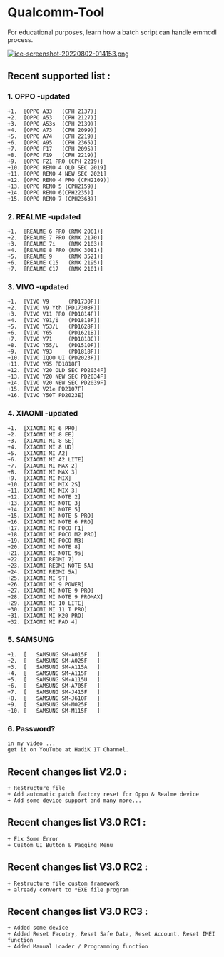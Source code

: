 # Qualcomm-Tool
For educational purposes, learn how a batch script can handle emmcdl process.

[![ice-screenshot-20220802-014153.png](https://i.postimg.cc/yxH6CX7b/ice-screenshot-20220802-014153.png)](https://postimg.cc/sQTCpWQY)

## Recent supported list :

### 1. OPPO -updated
```
+1.  [OPPO A33   (CPH 2137)]
+2.  [OPPO A53   (CPH 2127)]
+3.  [OPPO A53s  (CPH 2139)]
+4.  [OPPO A73   (CPH 2099)]
+5.  [OPPO A74   (CPH 2219)]
+6.  [OPPO A95   (CPH 2365)]
+7.  [OPPO F17   (CPH 2095)]
+8.  [OPPO F19   (CPH 2219)]
+9.  [OPPO F21 PRO (CPH 2219)]
+10. [OPPO RENO 4 OLD SEC 2019]
+11. [OPPO RENO 4 NEW SEC 2021]
+12. [OPPO RENO 4 PRO (CPH2109)]
+13. [OPPO RENO 5 (CPH2159)]
+14. [OPPO RENO 6(CPH2235)]
+15. [OPPO RENO 7 (CPH2363)]
```

### 2. REALME -updated
```
+1.  [REALME 6 PRO (RMX 2061)]
+2.  [REALME 7 PRO (RMX 2170)]
+3.  [REALME 7i    (RMX 2103)]
+4.  [REALME 8 PRO (RMX 3081)]
+5.  [REALME 9     (RMX 3521)]
+6.  [REALME C15   (RMX 2195)]
+7.  [REALME C17   (RMX 2101)]
```

### 3. VIVO -updated
```
+1.  [VIVO V9      (PD1730F)]
+2.  [VIVO V9 Yth (PD1730BF)]
+3.  [VIVO V11 PRO (PD1814F)]
+4.  [VIVO Y91/i   (PD1818F)]
+5.  [VIVO Y53/L   (PD1628F)]
+6.  [VIVO Y65     (PD1621B)]
+7.  [VIVO Y71     (PD1818E)]
+8.  [VIVO Y55/L   (PD1510F)]
+9.  [VIVO Y93     (PD1818F)]
+10. [VIVO IQOO UI (PD2023F)]
+11. [VIVO Y95 PD1818F]
+12. [VIVO Y20 OLD SEC PD2034F]
+13. [VIVO Y20 NEW SEC PD2034F]
+14. [VIVO V20 NEW SEC PD2039F]
+15. [VIVO V21e PD2107F]
+16. [VIVO Y50T PD2023E]
```

### 4. XIAOMI -updated
```
+1.  [XIAOMI MI 6 PRO]
+2.  [XIAOMI MI 8 EE]
+3.  [XIAOMI MI 8 SE]
+4.  [XIAOMI MI 8 UD]
+5.  [XIAOMI MI A2]
+6.  [XIAOMI MI A2 LITE]
+7.  [XIAOMI MI MAX 2]
+8.  [XIAOMI MI MAX 3]
+9.  [XIAOMI MI MIX]
+10. [XIAOMI MI MIX 2S]
+11. [XIAOMI MI MIX 3]
+12. [XIAOMI MI NOTE 2]
+13. [XIAOMI MI NOTE 3]
+14. [XIAOMI MI NOTE 5]
+15. [XIAOMI MI NOTE 5 PRO]
+16. [XIAOMI MI NOTE 6 PRO]
+17. [XIAOMI MI POCO F1]
+18. [XIAOMI MI POCO M2 PRO]
+19. [XIAOMI MI POCO M3]
+20. [XIAOMI MI NOTE 8]
+21. [XIAOMI MI NOTE 9s]
+22. [XIAOMI REDMI 7]
+23. [XIAOMI REDMI NOTE 5A]
+24. [XIAOMI REDMI 5A]
+25. [XIAOMI MI 9T]
+26. [XIAOMI MI 9 POWER]
+27. [XIAOMI MI NOTE 9 PRO]
+28. [XIAOMI MI NOTE 9 PROMAX]
+29. [XIAOMI MI 10 LITE]
+30. [XIAOMI MI 11 T PRO]
+31. [XIAOMI MI K20 PRO]
+32. [XIAOMI MI PAD 4]

```

### 5. SAMSUNG
```
+1.  [   SAMSUNG SM-A015F   ]
+2.  [   SAMSUNG SM-A025F   ]
+3.  [   SAMSUNG SM-A115A   ]
+4.  [   SAMSUNG SM-A115F   ]
+5.  [   SAMSUNG SM-A115U   ]
+6.  [   SAMSUNG SM-A705F   ]
+7.  [   SAMSUNG SM-J415F   ]
+8.  [   SAMSUNG SM-J610F   ]
+9.  [   SAMSUNG SM-M025F   ]
+10. [   SAMSUNG SM-M115F   ]
```

### 6. Password?
```
in my video ... 
get it on YouTube at HadiK IT Channel.
```

## Recent changes list V2.0 :

```
+ Restructure file
+ Add automatic patch factory reset for Oppo & Realme device
+ Add some device support and many more...
```

## Recent changes list V3.0 RC1 :

```
+ Fix Some Error
+ Custom UI Button & Pagging Menu
```

## Recent changes list V3.0 RC2 :

```
+ Restructure file custom framework
+ already convert to *EXE file program
```

## Recent changes list V3.0 RC3 :

```
+ Added some device
+ Added Reset Facotry, Reset Safe Data, Reset Account, Reset IMEI function
+ Added Manual Loader / Programming function
```
